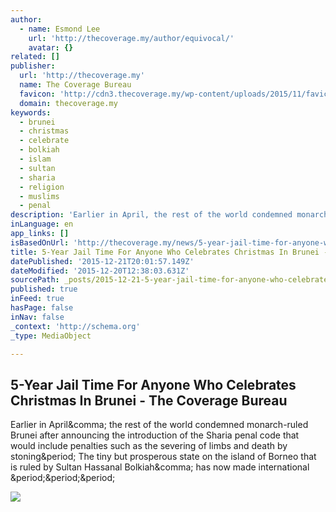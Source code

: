 ```yaml
---
author:
  - name: Esmond Lee
    url: 'http://thecoverage.my/author/equivocal/'
    avatar: {}
related: []
publisher:
  url: 'http://thecoverage.my'
  name: The Coverage Bureau
  favicon: 'http://cdn3.thecoverage.my/wp-content/uploads/2015/11/favicon1.gif'
  domain: thecoverage.my
keywords:
  - brunei
  - christmas
  - celebrate
  - bolkiah
  - islam
  - sultan
  - sharia
  - religion
  - muslims
  - penal
description: 'Earlier in April, the rest of the world condemned monarch-ruled Brunei after announcing the introduction of the Sharia penal code that would include penalties such as the severing of limbs and death by stoning. The tiny but prosperous state on the island of Borneo that is ruled by Sultan Hassanal Bolkiah, has now made international ...'
inLanguage: en
app_links: []
isBasedOnUrl: 'http://thecoverage.my/news/5-year-jail-time-for-anyone-who-celebrates-christmas-in-brunei/'
title: 5-Year Jail Time For Anyone Who Celebrates Christmas In Brunei - The Coverage Bureau
datePublished: '2015-12-21T20:01:57.149Z'
dateModified: '2015-12-20T12:38:03.631Z'
sourcePath: _posts/2015-12-21-5-year-jail-time-for-anyone-who-celebrates-christmas-in-brun.md
published: true
inFeed: true
hasPage: false
inNav: false
_context: 'http://schema.org'
_type: MediaObject

---
```

<article style=""><h1>5-Year Jail Time For Anyone Who Celebrates Christmas In Brunei - The Coverage Bureau</h1><p>Earlier in April&amp;comma; the rest of the world condemned monarch-ruled Brunei after announcing the introduction of the Sharia penal code that would include penalties such as the severing of limbs and death by stoning&amp;period; The tiny but prosperous state on the island of Borneo that is ruled by Sultan Hassanal Bolkiah&amp;comma; has now made international &amp;period;&amp;period;&amp;period;</p><img src="http://cdn1.thecoverage.my/wp-content/uploads/2015/12/sultan1.jpg" /></article>